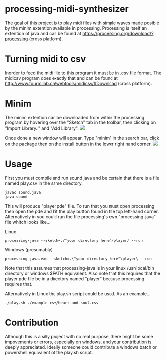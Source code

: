 # processing-midi-synthesizer
The goal of this project is to play midi files with simple waves made posible by the minim extention available in processing. Processing is itself an extention of java and can be found at https://processing.org/download/?processing (cross platform).




# Turning midi to csv
Inorder to feed the midi file to this program it must be in .csv file format. The midicsv program does exactly that and can be found at http://www.fourmilab.ch/webtools/midicsv/#Download (cross platform).



# Minim
The minim extention can be downloaded from within the processing program by hovering over the "Sketch" tab in the toolbar, then clicking on "Import Library.." and "Add Library".
![](http://i.imgur.com/Z2YEq1d.png)


Once done a new window will appear. Type "minim" in the search bar, click on the package then on the install button in the lower right hand corner.
![](http://i.imgur.com/Eo1hBej.png)



# Usage
First you must compile and run sound.java and be certain that there is a file named play.csv in the same directory.
```
javac sound.java
java sound
```
This will produce "player.pde" file. To run that you must open processing then open the pde and hit the play button found in the top left-hand corner. Alternatively in you could run the file processing's own "processing-java" file whitch looks like...

  Linux
```
processing-java --sketch=./"your directory here"/player/ --run
```
  Windows (presumably)
```
processing-java.exe --sketch=.\"your directory here"\player\ --run
```

Note that this assumes that processing-java is in your linux /usr/local/bin directory or windows $PATH equivalent. Also note that this requires that the player.pde file be in a directory named "player" because processing requires that.

Alternatively in Linux the play.sh script could be used. As an example...
```
./play.sh ./example-csv/heart-and-soul.csv
```

# Contribution
Although this is a silly project with no real purpose, there might be some impovements or errors, especially on windows, and your contribution is deeply appreciated. Ideally someone could contribute a windows batch or powershell equivalent of the play.sh script.
